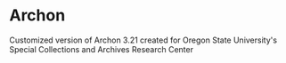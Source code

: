 # Archon
Customized version of Archon 3.21 created for Oregon State University's Special Collections and Archives Research Center
